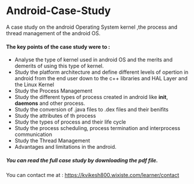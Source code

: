 # Android-Case-Study
A case study on the android Operating System kernel ,the process and thread management of the android OS.
#### The key points of the case study were to :
-  Analyse the type of kernel used in android OS and the merits and demerits of using this type of kernel.
-  Study the platform architecture and define different levels of opertion in android from the end user down to the c++ libraries and HAL Layer and the Linux Kernel
-  Study the Process Management
  - Study the different types of process created in android like **init**, **daemons** and other process.
  - Study the conversion of .java files to .dex files and their benifits
  - Study the attributes of th process
  - Study the types of process and their life cycle
  - Study the process scheduling, process termination and interprocess communication
- Study the Thread Management
- Advantages and limitations in the android.

##### You can read the full case study by downloading the pdf file.


You can contact me at : https://kvikesh800.wixiste.com/learner/contact


